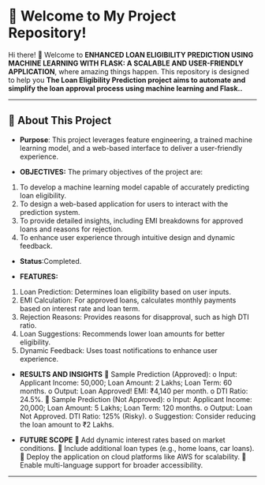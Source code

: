 # 🌟 Welcome to My Project Repository!

Hi there! 👋 Welcome to **ENHANCED LOAN ELIGIBILITY PREDICTION USING MACHINE 
LEARNING WITH FLASK: A SCALABLE AND USER-FRIENDLY 
APPLICATION**, where amazing things happen. This repository is designed to help you **The Loan Eligibility Prediction project aims to automate and simplify the loan approval 
process using machine learning and Flask..**

---

## 🚀 About This Project

- **Purpose**: This project leverages 
feature engineering, a trained machine learning model, and a web-based interface to deliver a 
user-friendly experience.



- **OBJECTIVES:**
The primary objectives of the project are:
1. To develop a machine learning model capable of accurately predicting loan eligibility.
2. To design a web-based application for users to interact with the prediction system.
3. To provide detailed insights, including EMI breakdowns for approved loans and 
reasons for rejection.
4. To enhance user experience through intuitive design and dynamic feedback.
- **Status**:Completed.

  
- **FEATURES:**
1. Loan Prediction: Determines loan eligibility based on user inputs.
2. EMI Calculation: For approved loans, calculates monthly payments based on interest 
rate and loan term.
3. Rejection Reasons: Provides reasons for disapproval, such as high DTI ratio.
4. Loan Suggestions: Recommends lower loan amounts for better eligibility.
5. Dynamic Feedback: Uses toast notifications to enhance user experience.

- **RESULTS AND INSIGHTS**
 Sample Prediction (Approved):
o Input: Applicant Income: 50,000; Loan Amount: 2 Lakhs; Loan Term: 60 
months.
o Output: Loan Approved! EMI: ₹4,140 per month.
o DTI Ratio: 24.5%.
 Sample Prediction (Not Approved):
o Input: Applicant Income: 20,000; Loan Amount: 5 Lakhs; Loan Term: 120 
months.
o Output: Loan Not Approved. DTI Ratio: 125% (Risky).
o Suggestion: Consider reducing the loan amount to ₹2 Lakhs.

- **FUTURE SCOPE**
 Add dynamic interest rates based on market conditions.
 Include additional loan types (e.g., home loans, car loans).
 Deploy the application on cloud platforms like AWS for scalability.
 Enable multi-language support for broader accessibility.


---
